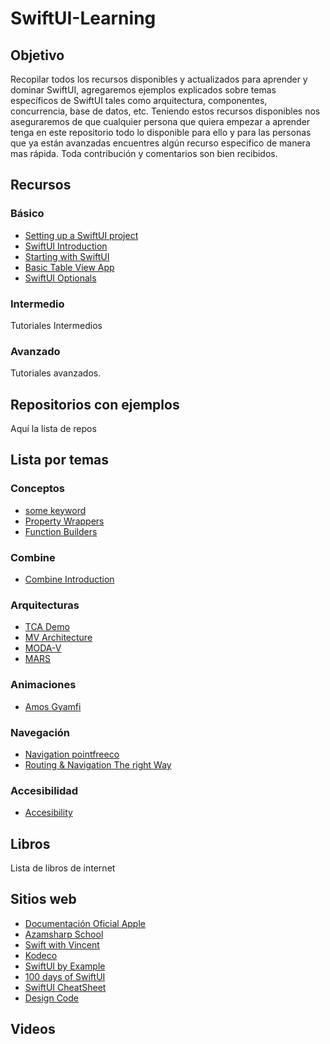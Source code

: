 # SwiftUI-Learning

## Objetivo

Recopilar todos los recursos disponibles y actualizados para aprender y dominar SwiftUI, agregaremos ejemplos explicados sobre temas específicos de SwiftUI tales como arquitectura, componentes, concurrencia, base de datos, etc. Teniendo estos recursos disponibles nos aseguraremos de que cualquier persona que quiera empezar a aprender tenga en este repositorio todo lo disponible para ello y para las personas que ya están avanzadas encuentres algún recurso especifico de manera mas rápida. Toda contribución y comentarios son bien recibidos.

## Recursos

### Básico

- [Setting up a SwiftUI project](https://medium.com/@martinlasek/swiftui-getting-started-372389fff423)
- [SwiftUI Introduction](https://appventure.me/guides/swiftui/preface.html)
- [Starting with SwiftUI](https://www.hackingwithswift.com/articles/194/get-started-with-swiftui)
- [Basic Table View App](https://www.appcoda.com/swiftui-first-look/)
- [SwiftUI Optionals](https://engineering.q42.nl/swiftui-optionals/)

### Intermedio

Tutoriales Intermedios

### Avanzado

Tutoriales avanzados.

## Repositorios con ejemplos

Aquí la lista de repos

## Lista por temas

### Conceptos

- [some keyword](https://medium.com/@PhiJay/whats-this-some-in-swiftui-34e2c126d4c4)
- [Property Wrappers](https://swiftwithmajid.com/2019/06/12/understanding-property-wrappers-in-swiftui/)
- [Function Builders](https://vihan.org/blog/swift-function-builders/)

### Combine
- [Combine Introduction](https://medium.com/simform-engineering/introduction-to-combine-framework-db0278ec2eb0)

### Arquitecturas

- [TCA Demo](https://github.com/slekens/ComposableArquitecture)
- [MV Architecture](https://betterprogramming.pub/swiftui-architecture-a-complete-guide-to-mv-pattern-approach-5f411eaaaf9e)
- [MODA-V](https://github.com/Emin-Emini/MODA-V-Software-Architecture-Framework)
- [MARS](https://www.linkedin.com/posts/mihail-salari_marsarchitecture-swiftui-appdevelopment-activity-7101932656421945344-Ec25)

### Animaciones

- [Amos Gyamfi](https://github.com/amosgyamfi/open-swiftui-animations)

### Navegación

- [Navigation pointfreeco](https://github.com/pointfreeco/swiftui-navigation)
- [Routing & Navigation The right Way](https://blorenzop.medium.com/routing-navigation-in-swiftui-f1f8ff818937)

### Accesibilidad

- [Accesibility](https://swiftwithmajid.com/2019/09/10/accessibility-in-swiftui/)

## Libros

Lista de libros de internet

## Sitios web

- [Documentación Oficial Apple](https://developer.apple.com/tutorials/swiftui)
- [Azamsharp School](https://azamsharp.teachable.com)
- [Swift with Vincent](https://www.swiftwithvincent.com)
- [Kodeco](https://www.kodeco.com/library?q=swiftui)
- [SwiftUI by Example](https://www.hackingwithswift.com/quick-start/swiftui)
- [100 days of SwiftUI](https://www.hackingwithswift.com/100/swiftui)
- [SwiftUI CheatSheet](https://github.com/reverse-developer/SwiftUi-cheatsheet-GiSheet)
- [Design Code](https://designcode.io/swiftui-ios17)

## Videos
